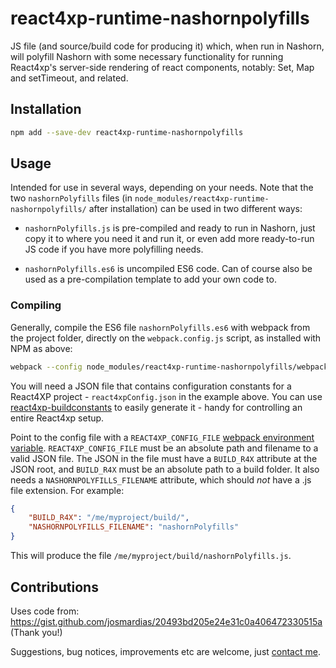 # react4xp-runtime-nashornpolyfills

JS file (and source/build code for producing it) which, when run in Nashorn, will polyfill Nashorn with some necessary functionality for running React4xp's server-side rendering of react components, notably: Set, Map and setTimeout, and related. 


## Installation

```bash
npm add --save-dev react4xp-runtime-nashornpolyfills
```

## Usage

Intended for use in several ways, depending on your needs. Note that the two `nashornPolyfills` files (in `node_modules/react4xp-runtime-nashornpolyfills/` after installation) can be used in two different ways: 

  - `nashornPolyfills.js` is pre-compiled and ready to run in Nashorn, just copy it to where you need it and run it, or even add more ready-to-run JS code if you have more polyfilling needs.

  - `nashornPolyfills.es6` is uncompiled ES6 code. Can of course also be used as a pre-compilation template to add your own code to.

### Compiling

Generally, compile the ES6 file `nashornPolyfills.es6` with webpack from the project folder, directly on the `webpack.config.js` script, as installed with NPM as above:

```bash
webpack --config node_modules/react4xp-runtime-nashornpolyfills/webpack.config.js --env.REACT4XP_CONFIG_FILE=/me/myproject/react4xpConfig.json
```

You will need a JSON file that contains configuration constants for a React4XP project - `react4xpConfig.json` in the example above. You can use [react4xp-buildconstants](https://www.npmjs.com/package/react4xp-buildconstants) to easily generate it - handy for controlling an entire React4xp setup. 

Point to the config file with a `REACT4XP_CONFIG_FILE` [webpack environment variable](https://webpack.js.org/guides/environment-variables/). `REACT4XP_CONFIG_FILE` must be an absolute path and filename to a valid JSON file. The JSON in the file must have a `BUILD_R4X` attribute at the JSON root, and `BUILD_R4X` must be an absolute path to a build folder. It also needs a `NASHORNPOLYFILLS_FILENAME` attribute, which should _not_ have a .js file extension. For example:

```json
{ 
	"BUILD_R4X": "/me/myproject/build/",
	"NASHORNPOLYFILLS_FILENAME": "nashornPolyfills"
}
```

This will produce the file `/me/myproject/build/nashornPolyfills.js`.

## Contributions

Uses code from: https://gist.github.com/josmardias/20493bd205e24e31c0a406472330515a (Thank you!)

Suggestions, bug notices, improvements etc are welcome, just [contact me](mailto:espen42@gmail.com).
